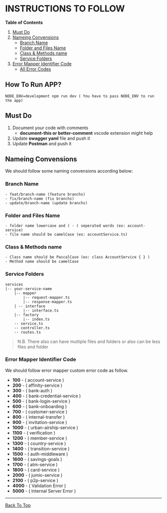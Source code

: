 # INSTRUCTIONS TO FOLLOW

**Table of Contents**

1. [Must Do](#must-do)
2. [Nameing Convensions](#naming-convensions)
   - [Branch Name](#branch-name)
   - [Folder and Files Name](#folder-and-files-name)
   - [Class & Methods name](#class-&-methods-name)
   - [Service Folders](#service-folders)
3. [Error Mapper Identifier Code](#error-mapper-identifier-code)
   - [All Error Codes](ERROR-CODES.md)

## How To Run APP?

```
NODE_ENV=development npm run dev ( You have to pass NODE_ENV to run the app)
```

## Must Do

1.  Document your code with comments
    - **document-this or better-comment** vscode extension might help
2.  Update **swagger yaml** file and push it
3.  Update **Postman** and push it

## Nameing Convensions

We should follow some naming convensions according below:

### Branch Name

    - feat/branch-name (feature branchs)
    - fix/branch-name (fix branchs)
    - update/branch-name (update branchs)

### Folder and Files Name

    - folder name lowercase and ( - ) seperated words (ex: account-service)
    - file name should be camelCase (ex: accountService.ts)

### Class & Methods name

    - Class name should be PascalCase (ex: class AccountService { } )
    - Method name should be camelCase

### Service Folders

```
services
|-- your-service-name
    |-- mapper
        |-- request-mapper.ts
        |-- response-mapper.ts
    | -- interface
        |-- interface.ts
    |-- factory
        |-- index.ts
    -- service.ts
    -- controller.ts
    -- routes.ts
```

> N.B. There also can have multiple files and folders or also can be less files and folder

### Error Mapper Identifier Code

We should follow error mapper custom error code as follow.

- **100** - ( account-service )
- **200** - ( affinity-service )
- **300** - ( bank-auth )
- **400** - ( bank-credential-service )
- **500** - ( bank-login-service )
- **600** - ( bank-onboarding )
- **700** - ( customer-service )
- **800** - ( internal-transfer )
- **900** - ( invitation-service )
- **1000** - ( urban-airship-service )
- **1100** - ( verification )
- **1200** - ( member-service )
- **1300** - ( country-service )
- **1400** - ( transition-service )
- **1500** - ( auth-middleware )
- **1600** - ( savings-goals )
- **1700** - ( atm-service )
- **1800** - ( card-service )
- **2000** - ( jumio-service )
- **2100** - ( p2p-service )
- **4000** - ( Validation Error )
- **5000** - ( Internal Server Error )

---

[Back To Top](#instructions-to-follow)
